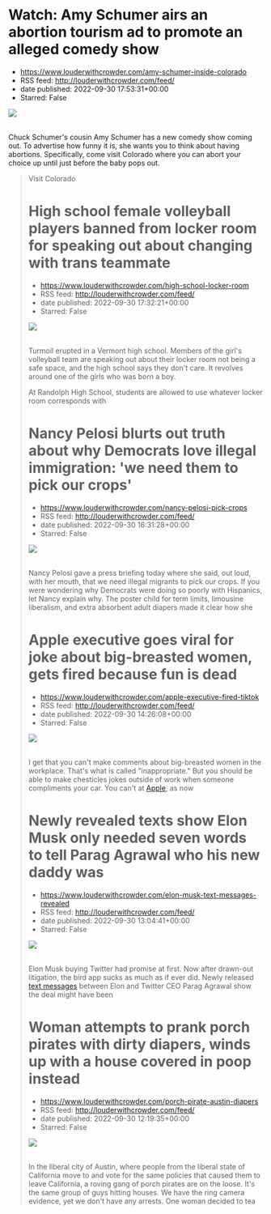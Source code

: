 # Watch: Amy Schumer airs an abortion tourism ad to promote an alleged comedy show
 - https://www.louderwithcrowder.com/amy-schumer-inside-colorado
 - RSS feed: http://louderwithcrowder.com/feed/
 - date published: 2022-09-30 17:53:31+00:00
 - Starred: False

<img src="https://www.louderwithcrowder.com/media-library/image.png?id=31848811&amp;width=2000&amp;height=1500&amp;coordinates=43%2C0%2C118%2C0" /><br /><br /><p>Chuck Schumer's cousin Amy Schumer has a new comedy show coming out. To advertise how funny it is, she wants you to think about having abortions. Specifically, come visit Colorado where you can abort your choice up until just before the baby pops out.</p><div class="rm-embed embed-media"><blockquote class="twitter-tweet">Visit Colorado 

# High school female volleyball players banned from locker room for speaking out about changing with trans teammate
 - https://www.louderwithcrowder.com/high-school-locker-room
 - RSS feed: http://louderwithcrowder.com/feed/
 - date published: 2022-09-30 17:32:21+00:00
 - Starred: False

<img src="https://www.louderwithcrowder.com/media-library/image.png?id=31848635&amp;width=2000&amp;height=1500&amp;coordinates=82%2C0%2C80%2C0" /><br /><br /><p>Turmoil erupted in a Vermont high school. Members of the girl's volleyball team are speaking out about their locker room not being a safe space, and the high school says they don't care. It revolves around one of the girls who was born a boy.</p><p>At Randolph High School, students are allowed to use whatever locker room corresponds with

# Nancy Pelosi blurts out truth about why Democrats love illegal immigration: 'we need them to pick our crops'
 - https://www.louderwithcrowder.com/nancy-pelosi-pick-crops
 - RSS feed: http://louderwithcrowder.com/feed/
 - date published: 2022-09-30 16:31:28+00:00
 - Starred: False

<img src="https://www.louderwithcrowder.com/media-library/image.png?id=31848461&amp;width=1245&amp;height=700&amp;coordinates=0%2C0%2C0%2C118" /><br /><br /><p>Nancy Pelosi gave a press briefing today where she said, out loud, with her mouth, that we need illegal migrants to pick our crops. If you were wondering why Democrats were doing so poorly with Hispanics, let Nancy explain why. The poster child for term limits, limousine liberalism, and extra absorbent adult diapers made it clear how she 

# Apple executive goes viral for joke about big-breasted women, gets fired because fun is dead
 - https://www.louderwithcrowder.com/apple-executive-fired-tiktok
 - RSS feed: http://louderwithcrowder.com/feed/
 - date published: 2022-09-30 14:26:08+00:00
 - Starred: False

<img src="https://www.louderwithcrowder.com/media-library/image.png?id=31847828&amp;width=1245&amp;height=700&amp;coordinates=0%2C0%2C0%2C118" /><br /><br /><p>I get that you can't make comments about big-breasted women in the workplace. That's what is called "inappropriate." But you should be able to make chesticles jokes outside of work when someone compliments your car. You can't at <a href="https://www.louderwithcrowder.com/google-apple-will-remove-twitter" target="_blank">Apple</a>, as now 

# Newly revealed texts show Elon Musk only needed seven words to tell Parag Agrawal who his new daddy was
 - https://www.louderwithcrowder.com/elon-musk-text-messages-revealed
 - RSS feed: http://louderwithcrowder.com/feed/
 - date published: 2022-09-30 13:04:41+00:00
 - Starred: False

<img src="https://www.louderwithcrowder.com/media-library/image.png?id=31847508&amp;width=1245&amp;height=700&amp;coordinates=0%2C0%2C0%2C120" /><br /><br /><p>Elon Musk buying Twitter had promise at first. Now after drawn-out litigation, the bird app sucks as much as if ever did. Newly released <a href="https://www.theverge.com/2022/9/29/23379435/elon-musk-jack-dorsey-twitter-buyout-texts" target="_blank">text messages</a> between Elon and Twitter CEO Parag Agrawal show the deal might have been

# Woman attempts to prank porch pirates with dirty diapers, winds up with a house covered in poop instead
 - https://www.louderwithcrowder.com/porch-pirate-austin-diapers
 - RSS feed: http://louderwithcrowder.com/feed/
 - date published: 2022-09-30 12:19:35+00:00
 - Starred: False

<img src="https://www.louderwithcrowder.com/media-library/image.jpg?id=31847435&amp;width=1245&amp;height=700&amp;coordinates=0%2C59%2C0%2C59" /><br /><br /><p>In the liberal city of Austin, where people from the liberal state of California move to and vote for the same policies that caused them to leave California, a roving gang of porch pirates are on the loose. It's the same group of guys hitting houses. We have the ring camera evidence, yet we don't have any arrests. One woman decided to tea
